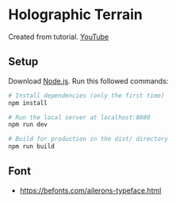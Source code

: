 # Holographic Terrain

Created from tutorial. [YouTube](https://www.youtube.com/watch?v=DnBYm6-D9NU&ab_channel=BrunoSimon)

## Setup

Download [Node.js](https://nodejs.org/en/download/).
Run this followed commands:

```bash
# Install dependencies (only the first time)
npm install

# Run the local server at localhost:8080
npm run dev

# Build for production in the dist/ directory
npm run build
```

## Font

- https://befonts.com/ailerons-typeface.html

